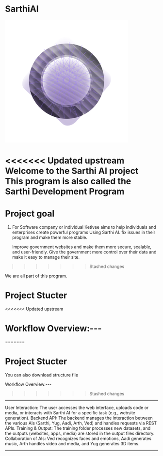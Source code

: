 # SarthiAI



![alt text](pixel@2x.png)


<<<<<<< Updated upstream
Welcome to the Sarthi AI project This program is also called the Sarthi Development Program
=======
# Project goal
1. For Software company or individual
   Ketivee aims to help individuals and enterprises create powerful programs Using Sarthi AI.
   fix issues in their program and make them more stable. 

   Improve government websites and make them more secure, scalable, and user-friendly.
   Give the government more control over their data and make it easy to manage their site.

>>>>>>> Stashed changes

We are all part of this program. 



# Project Stucter



<<<<<<< Updated upstream
# Workflow Overview:---
=======



# Project Stucter 

You can also download structure file 


Workflow Overview:---
>>>>>>> Stashed changes
---------------------------------
User Interaction: The user accesses the web interface, uploads code or media, or interacts with Sarthi AI for a specific task (e.g., website generation).
Backend API: The backend manages the interaction between the various AIs (Sarthi, Yug, Aadi, Arth, Ved) and handles requests via REST APIs.
Training & Output: The training folder processes new datasets, and the outputs (websites, apps, media) are stored in the output files directory.
Collaboration of AIs: Ved recognizes faces and emotions, Aadi generates music, Arth handles video and media, and Yug generates 3D items.

------------------------------------- 
